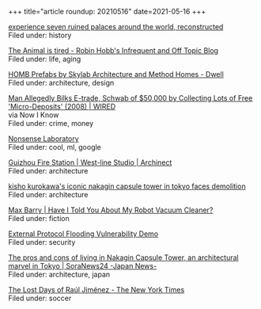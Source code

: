 +++
title="article roundup: 20210516"
date=2021-05-16
+++

[experience seven ruined palaces around the world, reconstructed](https://www.designboom.com/architecture/seven-ruined-palaces-reconstructed-05-08-2021/)  
Filed under: history

[The Animal is tired - Robin Hobb's Infrequent and Off Topic Blog](http://www.robinhobb.com/blog/posts/38429)  
Filed under: life, aging

[HOMB Prefabs by Skylab Architecture and Method Homes - Dwell](https://www.dwell.com/article/homb-prefabs-taft-residence-skylab-architecture-method-homes-b6d503d6)  
Filed under: architecture, design

[Man Allegedly Bilks E-trade, Schwab of $50,000 by Collecting Lots of Free 'Micro-Deposits' (2008) | WIRED](https://www.wired.com/2008/05/man-allegedly-b/)  
via Now I Know  
Filed under: crime, money

[Nonsense Laboratory](https://artsexperiments.withgoogle.com/nonsense-laboratory/)  
Filed under: cool, ml, google

[Guizhou Fire Station | West-line Studio | Archinect](https://archinect.com/firms/project/150238487/guizhou-fire-station/150263027)  
Filed under: architecture

[kisho kurokawa's iconic nakagin capsule tower in tokyo faces demolition](https://www.designboom.com/architecture/kisho-kurokawa-nakagin-capsule-tower-tokyo-faces-demolition-05-12-2021/)  
Filed under: architecture

[Max Barry | Have I Told You About My Robot Vacuum Cleaner?](https://maxbarry.com/2021/05/12/news.html)  
Filed under: fiction

[External Protocol Flooding Vulnerability Demo](https://schemeflood.com/)  
Filed under: security

[The pros and cons of living in Nakagin Capsule Tower, an architectural marvel in Tokyo | SoraNews24 -Japan News-](https://soranews24.com/2021/05/11/the-pros-and-cons-of-living-in-nakagin-capsule-tower-an-architectural-marvel-in-tokyo/)  
Filed under: architecture, japan

[The Lost Days of Raúl Jiménez - The New York Times](https://www.nytimes.com/2021/05/14/sports/soccer/the-lost-days-of-raul-jimenez.html)  
Filed under: soccer
